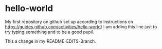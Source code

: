 # hello-world
My first repository on github set up according to instructions on https://guides.github.com/activities/hello-world/
I am adding this line just to try typing something and to be a good pupil.

This a change in my README-EDITS-Branch.
